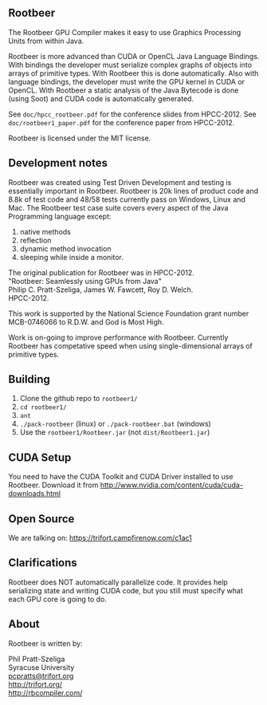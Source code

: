 ## Rootbeer

The Rootbeer GPU Compiler makes it easy to use Graphics Processing Units from
within Java.

Rootbeer is more advanced than CUDA or OpenCL Java Language Bindings. With 
bindings the developer must serialize complex graphs of objects into arrays
of primitive types. With Rootbeer this is done automatically. Also with language
bindings, the developer must write the GPU kernel in CUDA or OpenCL. With
Rootbeer a static analysis of the Java Bytecode is done (using Soot) and CUDA
code is automatically generated.

See `doc/hpcc_rootbeer.pdf` for the conference slides from HPCC-2012.
See `doc/rootbeer1_paper.pdf` for the conference paper from HPCC-2012.

Rootbeer is licensed under the MIT license.

## Development notes

Rootbeer was created using Test Driven Development and testing is essentially
important in Rootbeer. Rootbeer is 20k lines of product code and 8.8k of test code
and 48/58 tests currently pass on Windows, Linux and Mac. The Rootbeer test case suite 
covers every aspect of the Java Programming language except:
  1. native methods
  2. reflection
  3. dynamic method invocation
  4. sleeping while inside a monitor. 
  
The original publication for Rootbeer was in HPCC-2012.  
  "Rootbeer: Seamlessly using GPUs from Java"  
  Philip C. Pratt-Szeliga, James W. Fawcett, Roy D. Welch.  
  HPCC-2012.  

This work is supported by the National Science Foundation grant number 
MCB-0746066 to R.D.W. and God is Most High.

Work is on-going to improve performance with Rootbeer. Currently Rootbeer has
competative speed when using single-dimensional arrays of primitive types.

## Building

1. Clone the github repo to `rootbeer1/`
2. `cd rootbeer1/`
3. `ant`
4. `./pack-rootbeer` (linux) or `./pack-rootbeer.bat` (windows)
5. Use the `rootbeer1/Rootbeer.jar` (not `dist/Rootbeer1.jar`)

## CUDA Setup

You need to have the CUDA Toolkit and CUDA Driver installed to use Rootbeer.
Download it from http://www.nvidia.com/content/cuda/cuda-downloads.html

## Open Source

We are talking on: https://trifort.campfirenow.com/c1ac1

## Clarifications

Rootbeer does NOT automatically parallelize code. It provides help serializing
state and writing CUDA code, but you still must specify what each GPU core
is going to do.

## About

Rootbeer is written by:

Phil Pratt-Szeliga  
Syracuse University  
pcpratts@trifort.org  
http://trifort.org/  
http://rbcompiler.com/
